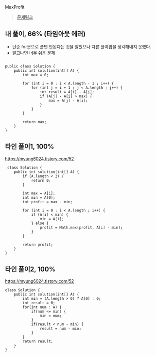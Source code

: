 MaxProfit

> [문제링크](https://app.codility.com/programmers/lessons/9-maximum_slice_problem/max_profit/)


## 내 풀이, 66% (타임아웃 에러)
- 단순 for문으로 풀면 안된다는 것을 알았으나 다른 풀이법을 생각해내지 못했다.
- 알고나면 너무 쉬운 문제
```

public class Solution {
	public int solution(int[] A) {
		int max = 0;
		
		for (int i = 0 ; i < A.length - 1 ; i++) {
			for (int j = i + 1 ; j < A.length ; j++) {
				int result = A[i] - A[j];
				if (A[j] - A[i] > max) {
					max = A[j] - A[i];
				}
			}
		}
		
		return max;
	}
}
``` 

## 타인 풀이1, 100%
https://myung6024.tistory.com/52
```
 class Solution {
	public int solution(int[] A) {
		if (A.length < 2) {
			return 0;
		}
		
		int max = A[1];
		int min = A[0];
		int profit = max - min;
		
		for (int i = 0 ; i < A.length ; i++) {
			if (A[i] < min) {
				min = A[i];
			} else {
				profit = Math.max(profit, A[i] - min);
			}
		}
		
		return profit;
	}
}
```

## 타인 풀이2, 100%
https://myung6024.tistory.com/52
```
class Solution {
	public int solution(int[] A) {
		int min = (A.length > 0) ? A[0] : 0;
		int result = 0;
		for(int num : A) {
			if(num <= min) {
				min = num;
			}
			if(result < num - min) {
				result = num - min;
			}
		}
		return result;
	}
}
```